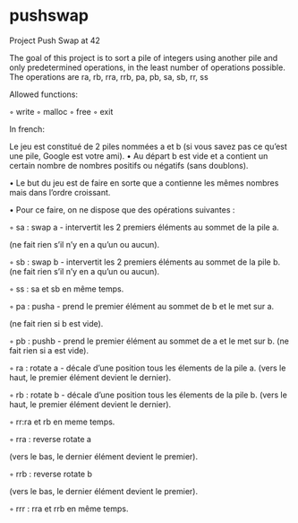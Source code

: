 # pushswap

Project Push Swap at 42

The goal of this project is to sort a pile of integers using another pile and only predetermined operations, in the least number of operations possible. The operations are ra, rb, rra, rrb, pa, pb, sa, sb, rr, ss

Allowed functions:

◦ write ◦ malloc ◦ free ◦ exit

In french:

Le jeu est constitué de 2 piles nommées a et b (si vous savez pas ce qu’est une pile, Google est votre ami).
• Au départ b est vide et a contient un certain nombre de nombres positifs ou négatifs (sans doublons).

• Le but du jeu est de faire en sorte que a contienne les mêmes nombres mais dans l’ordre croissant.

• Pour ce faire, on ne dispose que des opérations suivantes :

◦ sa : swap a - intervertit les 2 premiers éléments au sommet de la pile a.

(ne fait rien s’il n’y en a qu’un ou aucun).

◦ sb : swap b - intervertit les 2 premiers éléments au sommet de la pile b. (ne fait rien s’il n’y en a qu’un ou aucun).

◦ ss : sa et sb en même temps.

◦ pa : pusha - prend le premier élément au sommet de b et le met sur a.

(ne fait rien si b est vide).

◦ pb : pushb - prend le premier élément au sommet de a et le met sur b. (ne fait rien si a est vide).

◦ ra : rotate a - décale d’une position tous les élements de la pile a. (vers le haut, le premier élément devient le dernier).

◦ rb : rotate b - décale d’une position tous les élements de la pile b. (vers le haut, le premier élément devient le dernier).

◦ rr:ra et rb en meme temps.

◦ rra : reverse rotate a

(vers le bas, le dernier élément devient le premier).

◦ rrb : reverse rotate b

(vers le bas, le dernier élément devient le premier).

◦ rrr : rra et rrb en même temps.
